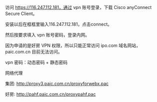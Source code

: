 访问 https://116.247.112.181，通过 vpn 账号登录，下载 Cisco anyConnect Secure Client。

安装以后在框框里输入116.247.112.181，点击connect。

然后按要求填入 vpn 账号密码，登录内网。

因为申请的是好房 VPN 权限，所以只能正常访问 ipo.com 域名网站，paic.com.cn 目前无法访问。

 

vpn 密码：动态密码 + 静态密码

 

网络代理

集团:
<http://proxy3.paic.com.cn/proxyforwebx.pac>

好房:
<http://pahf.paic.com.cn/proxypahf.pac>
